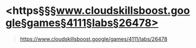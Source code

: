 # <https§§§www.cloudskillsboost.google§games§4111§labs§26478>
> <https://www.cloudskillsboost.google/games/4111/labs/26478>

